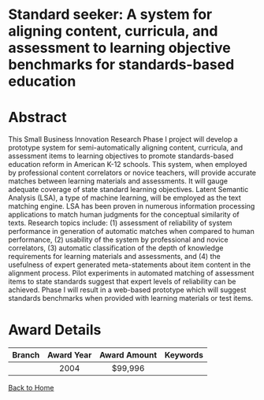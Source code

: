 
Standard seeker: A system for aligning content, curricula, and assessment to learning objective benchmarks for standards-based education
========================================================================================================================================

# Abstract


This Small Business Innovation Research Phase I project will develop a prototype system for semi-automatically aligning content, curricula, and assessment items to learning objectives to promote standards-based education reform in American K-12 schools. This system, when employed by professional content correlators or novice teachers, will provide accurate matches between learning materials and assessments. It will gauge adequate coverage of state standard learning objectives. Latent Semantic Analysis (LSA), a type of machine learning, will be employed as the text matching engine. LSA has been proven in numerous information processing applications to match human judgments for the conceptual similarity of texts. Research topics include: (1) assessment of reliability of system performance in generation of automatic matches when compared to human performance, (2) usability of the system by professional and novice correlators, (3) automatic classification of the depth of knowledge requirements for learning materials and assessments, and (4) the usefulness of expert generated meta-statements about item content in the alignment process. Pilot experiments in automated matching of assessment items to state standards suggest that expert levels of reliability can be achieved. Phase I will result in a web-based prototype which will suggest standards benchmarks when provided with learning materials or test items.  

# Award Details

|Branch|Award Year|Award Amount|Keywords|
| :---: | :---: | :---: | :---: |
||2004|$99,996||
  
  


[Back to Home](https://github.com/chrischow/dod_sbir_awards#2311)